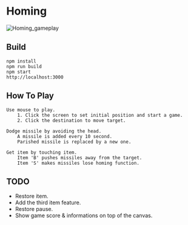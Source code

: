 # Homing
![Homing_gameplay](https://user-images.githubusercontent.com/44242823/137942840-b6a24955-4625-4c87-8015-4406b09b6448.png)

## Build
	npm install 
	npm run build
	npm start
	http://localhost:3000

## How To Play
	Use mouse to play.
		1. Click the screen to set initial position and start a game.
		2. Click the destination to move target.

	Dodge missile by avoiding the head.
		A missile is added every 10 second.
		Parished missile is replaced by a new one.

	Get item by touching item.
		Item 'B' pushes missiles away from the target.
		Item 'S' makes missiles lose homing function.

## TODO
- Restore item.
- Add the third item feature.
- Restore pause.
- Show game score & informations on top of the canvas.